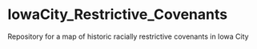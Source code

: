 # IowaCity_Restrictive_Covenants
Repository for a map of historic racially restrictive covenants in Iowa City
